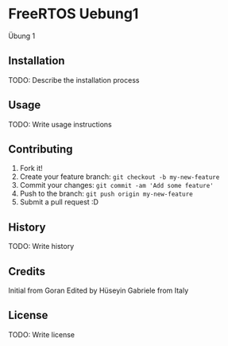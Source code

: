 # FreeRTOS Uebung1

Übung 1

## Installation

TODO: Describe the installation process

## Usage

TODO: Write usage instructions

## Contributing

1. Fork it!
2. Create your feature branch: `git checkout -b my-new-feature`
3. Commit your changes: `git commit -am 'Add some feature'`
4. Push to the branch: `git push origin my-new-feature`
5. Submit a pull request :D

## History

TODO: Write history

## Credits

Initial from Goran
Edited by Hüseyin
Gabriele from Italy
## License

TODO: Write license
